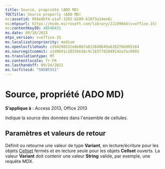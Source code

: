 ```yaml
---
title: Source, propriété (ADO MD)
TOCTitle: Source property (ADO MD)
ms:assetid: 956e8bf4-a1af-3202-b289-61073a14ee6c
ms:mtpsurl: https://msdn.microsoft.com/library/JJ249664(v=office.15)
ms:contentKeyID: 48546431
ms.date: 09/18/2015
mtps_version: v=office.15
ms.localizationpriority: medium
ms.openlocfilehash: c594298531e8e067a6138d0b49a6162f6b005164
ms.sourcegitcommit: a1d9041c20256616c9c183f7d1049142a7ac6991
ms.translationtype: MT
ms.contentlocale: fr-FR
ms.lasthandoff: 09/24/2021
ms.locfileid: "59585311"
---
```

# <a name="source-property-ado-md"></a>Source, propriété (ADO MD)


**S’applique à** : Access 2013, Office 2013

Indique la source des données dans l'ensemble de cellules.

## <a name="settings-and-return-values"></a>Paramètres et valeurs de retour

Définit ou retourne une valeur de type **Variant**, en lecture/écriture pour les objets [Cellset](cellset-object-ado-md.md) fermés et en lecture seule pour les objets **Cellset** ouverts. La valeur **Variant** doit contenir une valeur **String** valide, par exemple, une requête MDX.

